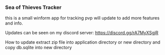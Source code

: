 ﻿### Sea of Thieves Tracker

this is a small winform app for tracking pvp will update to add more features and info.


Updates can be seen on my discord server:
https://discord.gg/rA7MyXSgjR


How to update
extract zip file into application directory
or
new directory and copy db.sqlite into new directory

